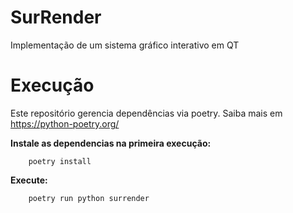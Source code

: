 # SurRender
Implementação de um sistema gráfico interativo em QT

# Execução

Este repositório gerencia dependências via poetry. Saiba mais em https://python-poetry.org/


<b>Instale as dependencias na primeira execução:</b>

        poetry install

<b>Execute:</b>

        poetry run python surrender
